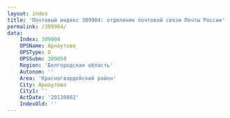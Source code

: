 ```yaml
---
layout: index
title: 'Почтовый индекс 309904: отделение почтовой связи Почты России'
permalink: /309904/
data:
    Index: 309904
    OPSName: Арнаутово
    OPSType: О
    OPSSubm: 309859
    Region: 'Белгородская область'
    Autonom: ''
    Area: 'Красногвардейский район'
    City: Арнаутово
    City1: ''
    ActDate: '20110802'
    IndexOld: ''
---
```

